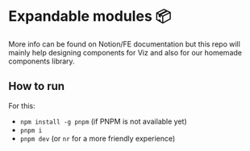 # Expandable modules 📦

More info can be found on Notion/FE documentation but this repo will mainly help designing components for Viz and also for our homemade components library.

## How to run

For this:
- `npm install -g pnpm` (if PNPM is not available yet)
- `pnpm i`
- `pnpm dev` (or `nr` for a more friendly experience)
